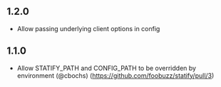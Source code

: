 ## 1.2.0

- Allow passing underlying client options in config

## 1.1.0

- Allow STATIFY_PATH and CONFIG_PATH to be overridden by environment (@cbochs) (https://github.com/foobuzz/statify/pull/3)
